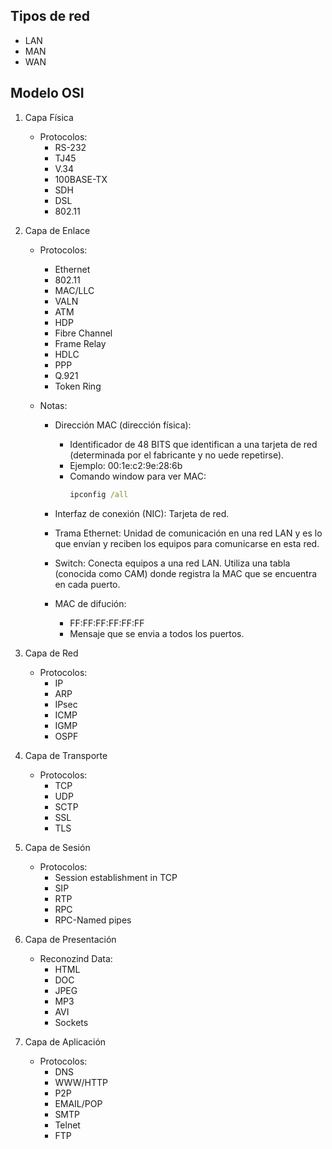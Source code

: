 ## Tipos de red

- LAN
- MAN
- WAN

## Modelo OSI

1. Capa Física

    - Protocolos:
        - RS-232
        - TJ45
        - V.34
        - 100BASE-TX
        - SDH
        - DSL
        - 802.11

2. Capa de Enlace

    - Protocolos:
        - Ethernet
        - 802.11
        - MAC/LLC
        - VALN
        - ATM
        - HDP
        - Fibre Channel
        - Frame Relay
        - HDLC
        - PPP
        - Q.921
        - Token Ring

    - Notas:
        - Dirección MAC (dirección física): 
            - Identificador de 48 BITS que identifican a una tarjeta de red (determinada por el fabricante y no uede repetirse).
            - Ejemplo: 00:1e:c2:9e:28:6b
            - Comando window para ver MAC:
                ```cmd
                ipconfig /all
                ```

        - Interfaz de conexión (NIC): Tarjeta de red.

        - Trama Ethernet: Unidad de comunicación en una red LAN y es lo que envían y reciben los equipos para comunicarse en esta red.

        - Switch: Conecta equipos a una red LAN. Utiliza una tabla (conocida como CAM) donde registra la MAC que se encuentra en cada puerto.

        - MAC de difución:
            - FF:FF:FF:FF:FF:FF
            - Mensaje que se envia a todos los puertos.



3. Capa de Red

    - Protocolos:
        - IP
        - ARP
        - IPsec
        - ICMP
        - IGMP
        - OSPF

4. Capa de Transporte

    - Protocolos:
        - TCP
        - UDP
        - SCTP
        - SSL
        - TLS

5. Capa de Sesión

    - Protocolos:
        - Session establishment in TCP
        - SIP
        - RTP
        - RPC
        - RPC-Named pipes

6. Capa de Presentación

    - Reconozind Data:
        - HTML
        - DOC
        - JPEG
        - MP3
        - AVI
        - Sockets


7. Capa de Aplicación

    - Protocolos:
        - DNS
        - WWW/HTTP
        - P2P
        - EMAIL/POP
        - SMTP
        - Telnet
        - FTP
